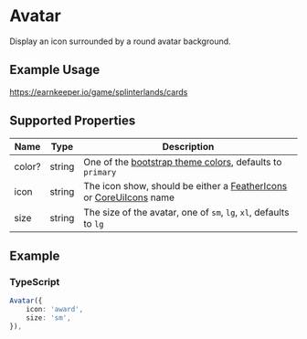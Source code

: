 # Avatar

Display an icon surrounded by a round avatar background.

## Example Usage

<https://earnkeeper.io/game/splinterlands/cards>

## Supported Properties

| Name   | Type   | Description                                                                                                                       |
| ------ | ------ | --------------------------------------------------------------------------------------------------------------------------------- |
| color? | string | One of the [bootstrap theme colors](https://getbootstrap.com/docs/5.0/customize/color/), defaults to `primary`                    |
| icon   | string | The icon show, should be either a [FeatherIcons](https://feathericons.com/) or [CoreUiIcons](https://icons.coreui.io/icons/) name |
| size   | string | The size of the avatar, one of `sm`, `lg`, `xl`, defaults to `lg`                                                                 |

## Example

### TypeScript

```typescript
Avatar({
    icon: 'award',
    size: 'sm',
}),
```
